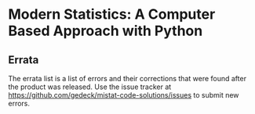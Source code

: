 # Modern Statistics: A Computer Based Approach with Python
## Errata

The errata list is a list of errors and their corrections that were found after the product was released. Use the issue tracker at https://github.com/gedeck/mistat-code-solutions/issues to submit new errors.